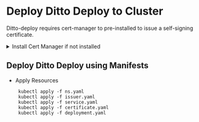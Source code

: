 # Deploy Ditto Deploy to Cluster

Ditto-deploy requires cert-manager to pre-installed to issue a self-signing certificate.


<details><summary>Install Cert Manager if not installed
</summary>

## Install Cert-manager 

- Add helm repository
```
helm repo add jetstack https://charts.jetstack.io
helm repo update
```

- Create a namespace for installing cert-manager
```commandline
kubectl create ns cert-manager
```

- Install Cert manager
```
helm install cert-manager jetstack/cert-manager \
    --namespace cert-manager \
    --set global.leaderElection.namespace=cert-manager \
    --set installCRDs=true \
    --set prometheus.enabled=false
```

</details>

## Deploy Ditto Deploy using Manifests

- Apply Resources
   ```commandline
    kubectl apply -f ns.yaml
    kubectl apply -f issuer.yaml
    kubectl apply -f service.yaml
    kubectl apply -f certificate.yaml
    kubectl apply -f deployment.yaml
   ```